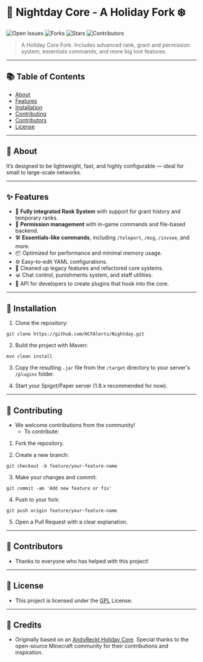 # 🌙 Nightday Core - A Holiday Fork ❄️

![Open Issues](https://img.shields.io/github/issues/HCFAlerts/Nightday)
![Forks](https://img.shields.io/github/forks/HCFAlerts/Nightday)
![Stars](https://img.shields.io/github/stars/HCFAlerts/Nightday?style)
![Contributors](https://img.shields.io/github/contributors/HCFAlerts/Nightday)

> A Holiday Core Fork. Includes advanced rank, grant and permission system, essentials commands, and more big loot features.

---

## 📚 Table of Contents

- [About](#about)
- [Features](#features)
- [Installation](#installation)
- [Contributing](#contributing)
- [Contributors](#contributors)
- [License](#license)

---

## 🧾 About

 
It’s designed to be lightweight, fast, and highly configurable — ideal for small to large-scale networks.

---

## ✨ Features

- 💼 **Fully integrated Rank System** with support for grant history and temporary ranks.
- 🔐 **Permission management** with in-game commands and file-based backend.
- 🛠️ **Essentials-like commands**, including `/teleport`, `/msg`, `/invsee`, and more.
- 📦 Optimized for performance and minimal memory usage.
- ⚙️ Easy-to-edit YAML configurations.
- 🧼 Cleaned up legacy features and refactored core systems.
- 📊 Chat control, punishments system, and staff utilities.
- 🧪 API for developers to create plugins that hook into the core.

---

## 🧰 Installation

1. Clone the repository:

```
git clone https://github.com/HCFAlerts/Nightday.git
```

2. Build the project with Maven:

```
mvn clean install
```

3. Copy the resulting `.jar` file from the `/target` directory to your server's `/plugins` folder.

4. Start your Spigot/Paper server (1.8.x recommended for now).


---

## 🤝 Contributing
- We welcome contributions from the community!  
  - To contribute:

1. Fork the repository.

2. Create a new branch:

```
git checkout -b feature/your-feature-name
```

3. Make your changes and commit:
```
git commit -am 'Add new feature or fix'
```

4. Push to your fork:
```
git push origin feature/your-feature-name
```

5. Open a Pull Request with a clear explanation.

---

## 👥 Contributors
- Thanks to everyone who has helped with this project!

---

## 📄 License
- This project is licensed under the [GPL](LICENSE) License.

---

## 🙏 Credits
- Originally based on an [AndyReckt Holiday Core](https://github.com/AndyReckt/Holiday). Special thanks to the open-source Minecraft community for their contributions and inspiration.